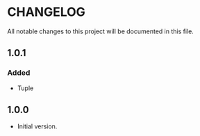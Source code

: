 # CHANGELOG

All notable changes to this project will be documented in this file.

## 1.0.1

### Added

* Tuple


## 1.0.0

- Initial version.
